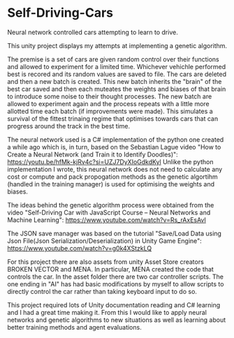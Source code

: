 # Self-Driving-Cars
Neural network controlled cars attempting to learn to drive.

This unity project displays my attempts at implementing a genetic algorithm.

The premise is a set of cars are given random control over their functions and allowed to experiment for a limited time. Whichever vehichle performed best is recored and its random values are saved to file. The cars are deleted and then a new batch is created. This new batch inherits the "brain" of the best car saved and then each muteates the weights and biases of that brain to introduce some noise to their thought processes. The new batch are allowed to experiment again and the process repeats with a little more allotted time each batch (if improvements were made). This simulates a survival of the fittest trinaing regime that optimises towards cars that can progress around the track in the best time.

The neural network used is a C# implementation of the python one created a while ago which is, in turn, based on the Sebastian Lague video "How to Create a Neural Network (and Train it to Identify Doodles)": https://youtu.be/hfMk-kjRv4c?si=UZJ7DyXIoGdkdKyl
Unlike the python implementation I wrote, this neural network does not need to calculate any cost or compute and pack propogation methods as the genetic algortihm (handled in the training manager) is used for optimising the weights and biases.

The ideas behind the genetic algorithm process were obtained from the video "Self-Driving Car with JavaScript Course – Neural Networks and Machine Learning": https://www.youtube.com/watch?v=Rs_rAxEsAvI

The JSON save manager was based on the tutorial "Save/Load Data using Json File(Json Serialization/Deserialization) in Unity Game Engine": https://www.youtube.com/watch?v=g0k4XStzkLQ

For this project there are also assets from unity Asset Store creators BROKEN VECTOR and MENA. In particular, MENA created the code that controls the car. In the asset folder there are two car controller scripts. The one ending in "AI" has had basic modifications by myself to allow scripts to directly control the car rather than taking keyboard input to do so.

This project required lots of Unity documentation reading and C# learning and I had a great time making it. From this I would like to apply neural networks and genetic algorithms to new situations as well as learning about better training methods and agent evaluations.
